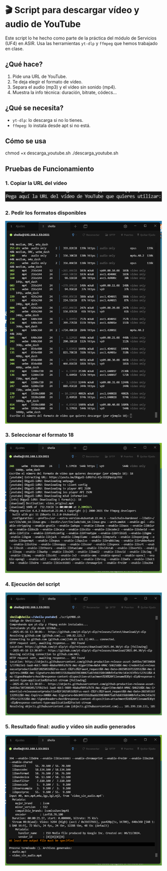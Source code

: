 # 🎬 Script para descargar vídeo y audio de YouTube

Este script lo he hecho como parte de la práctica del módulo de Servicios (UF4) en ASIR. Usa las herramientas `yt-dlp` y `ffmpeg` que hemos trabajado en clase.

## ¿Qué hace?

1. Pide una URL de YouTube.
2. Te deja elegir el formato de vídeo.
3. Separa el audio (mp3) y el vídeo sin sonido (mp4).
4. Muestra la info técnica: duración, bitrate, códecs...

## ¿Qué se necesita?

- `yt-dlp`: lo descarga si no lo tienes.
- `ffmpeg`: lo instala desde apt si no está.

## Cómo se usa


chmod +x descarga_youtube.sh
./descarga_youtube.sh

## Pruebas de Funcionamiento

### 1. Copiar la URL del vídeo
![Copiar URL](https://github.com/sheiilaaa/ScriptVideo/blob/main/img/copiarURL.png?raw=true)

### 2. Pedir los formatos disponibles
![Pedir formato](https://github.com/sheiilaaa/ScriptVideo/blob/main/img/PideFormato.png?raw=true)

### 3. Seleccionar el formato 18
![Formato 18](https://github.com/sheiilaaa/ScriptVideo/blob/main/img/formato18.png?raw=true)

### 4. Ejecución del script
![Ejecución del script](https://github.com/sheiilaaa/ScriptVideo/blob/main/img/ejecucion.png?raw=true)

### 5. Resultado final: audio y vídeo sin audio generados
![Resultado](https://github.com/sheiilaaa/ScriptVideo/blob/main/img/resultado.png?raw=true)


```bash
